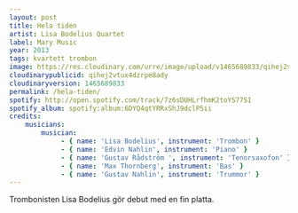```yaml
---
layout: post
title: Hela tiden
artist: Lisa Bodelius Quartet
label: Mary Music
year: 2013
tags: kvartett trombon
image: https://res.cloudinary.com/urre/image/upload/v1465689833/qihej2vtux4dzrpe8ady.jpg
cloudinarypublicid: qihej2vtux4dzrpe8ady
cloudinaryversion: 1465689833
permalink: /hela-tiden/
spotify: http://open.spotify.com/track/7z6sDUHLrfhmK2toYS77S1
spotify_album: spotify:album:6DYQ4qtYRRxShJ9dclP5ii
credits:
    musicians:
        musician:
             - { name: 'Lisa Bodelius', instrument: 'Trombon' }
             - { name: 'Edvin Nahlin', instrument: 'Piano' }
             - { name: 'Gustav Rådström ', instrument: 'Tenorsaxofon' }
             - { name: 'Max Thornberg', instrument: 'Bas' }
             - { name: 'Gustav Nahlin', instrument: 'Trummor' }
---
```


Trombonisten Lisa Bodelius gör debut med en fin platta.